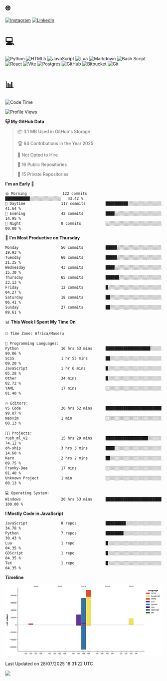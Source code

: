 ## 🌐 
[![Instagram](https://img.shields.io/badge/Instagram-%23E4405F.svg?logo=Instagram&logoColor=white)](https://instagram.com/@francoxdup) [![LinkedIn](https://img.shields.io/badge/LinkedIn-%230077B5.svg?logo=linkedin&logoColor=white)](https://linkedin.com/in/franco-du-plessis-3496a6247) 

# 💻 
 ![Python](https://img.shields.io/badge/python-3670A0?style=for-the-badge&logo=python&logoColor=ffdd54) ![HTML5](https://img.shields.io/badge/html5-%23E34F26.svg?style=for-the-badge&logo=html5&logoColor=white) ![JavaScript](https://img.shields.io/badge/javascript-%23323330.svg?style=for-the-badge&logo=javascript&logoColor=%23F7DF1E) ![Lua](https://img.shields.io/badge/lua-%232C2D72.svg?style=for-the-badge&logo=lua&logoColor=white) ![Markdown](https://img.shields.io/badge/markdown-%23000000.svg?style=for-the-badge&logo=markdown&logoColor=white)  ![Bash Script](https://img.shields.io/badge/bash_script-%23121011.svg?style=for-the-badge&logo=gnu-bash&logoColor=white) ![React](https://img.shields.io/badge/react-%2320232a.svg?style=for-the-badge&logo=react&logoColor=%2361DAFB) ![Vite](https://img.shields.io/badge/vite-%23646CFF.svg?style=for-the-badge&logo=vite&logoColor=white) ![Postgres](https://img.shields.io/badge/postgres-%23316192.svg?style=for-the-badge&logo=postgresql&logoColor=white) ![GitHub](https://img.shields.io/badge/github-%23121011.svg?style=for-the-badge&logo=github&logoColor=white) ![Bitbucket](https://img.shields.io/badge/bitbucket-%230047B3.svg?style=for-the-badge&logo=bitbucket&logoColor=white) ![Git](https://img.shields.io/badge/git-%23F05033.svg?style=for-the-badge&logo=git&logoColor=white)
 
# 📊
<!--START_SECTION:waka-->
![Code Time](http://img.shields.io/badge/Code%20Time-490%20hrs%2032%20mins-blue)

![Profile Views](http://img.shields.io/badge/Profile%20Views-41-blue)

**🐱 My GitHub Data** 

> 📦 3.1 MB Used in GitHub's Storage 
 > 
> 🏆 64 Contributions in the Year 2025
 > 
> 🚫 Not Opted to Hire
 > 
> 📜 16 Public Repositories 
 > 
> 🔑 15 Private Repositories 
 > 
**I'm an Early 🐤** 

```text
🌞 Morning                122 commits         ███████████░░░░░░░░░░░░░░   43.42 % 
🌆 Daytime                117 commits         ██████████░░░░░░░░░░░░░░░   41.64 % 
🌃 Evening                42 commits          ████░░░░░░░░░░░░░░░░░░░░░   14.95 % 
🌙 Night                  0 commits           ░░░░░░░░░░░░░░░░░░░░░░░░░   00.00 % 
```
📅 **I'm Most Productive on Thursday** 

```text
Monday                   56 commits          █████░░░░░░░░░░░░░░░░░░░░   19.93 % 
Tuesday                  60 commits          █████░░░░░░░░░░░░░░░░░░░░   21.35 % 
Wednesday                43 commits          ████░░░░░░░░░░░░░░░░░░░░░   15.30 % 
Thursday                 65 commits          ██████░░░░░░░░░░░░░░░░░░░   23.13 % 
Friday                   12 commits          █░░░░░░░░░░░░░░░░░░░░░░░░   04.27 % 
Saturday                 18 commits          ██░░░░░░░░░░░░░░░░░░░░░░░   06.41 % 
Sunday                   27 commits          ██░░░░░░░░░░░░░░░░░░░░░░░   09.61 % 
```


📊 **This Week I Spent My Time On** 

```text
🕑︎ Time Zone: Africa/Maseru

💬 Programming Languages: 
Python                   16 hrs 53 mins      ████████████████████░░░░░   80.86 % 
SCSS                     1 hr 55 mins        ██░░░░░░░░░░░░░░░░░░░░░░░   09.20 % 
JavaScript               1 hr 6 mins         █░░░░░░░░░░░░░░░░░░░░░░░░   05.28 % 
Other                    34 mins             █░░░░░░░░░░░░░░░░░░░░░░░░   02.72 % 
YAML                     17 mins             ░░░░░░░░░░░░░░░░░░░░░░░░░   01.40 % 

🔥 Editors: 
VS Code                  20 hrs 52 mins      █████████████████████████   99.87 % 
Neovim                   1 min               ░░░░░░░░░░░░░░░░░░░░░░░░░   00.13 % 

🐱‍💻 Projects: 
rush_ml_v2               15 hrs 29 mins      ███████████████████░░░░░░   74.12 % 
oh-ship                  3 hrs 3 mins        ████░░░░░░░░░░░░░░░░░░░░░   14.60 % 
Kero                     2 hrs 2 mins        ██░░░░░░░░░░░░░░░░░░░░░░░   09.75 % 
Franky-Dee               17 mins             ░░░░░░░░░░░░░░░░░░░░░░░░░   01.40 % 
Unknown Project          1 min               ░░░░░░░░░░░░░░░░░░░░░░░░░   00.13 % 

💻 Operating System: 
Windows                  20 hrs 53 mins      █████████████████████████   100.00 % 
```

**I Mostly Code in JavaScript** 

```text
JavaScript               8 repos             █████████░░░░░░░░░░░░░░░░   34.78 % 
Python                   7 repos             ████████░░░░░░░░░░░░░░░░░   30.43 % 
Lua                      1 repo              █░░░░░░░░░░░░░░░░░░░░░░░░   04.35 % 
GDScript                 1 repo              █░░░░░░░░░░░░░░░░░░░░░░░░   04.35 % 
TeX                      1 repo              █░░░░░░░░░░░░░░░░░░░░░░░░   04.35 % 
```



**Timeline**

![Lines of Code chart](https://raw.githubusercontent.com/Franky-Dee/Franky-Dee/main/assets/bar_graph.png)


 Last Updated on 28/07/2025 18:31:22 UTC
<!--END_SECTION:waka-->

![](https://quotes-github-readme.vercel.app/api?type=horizontal&theme=dark)
